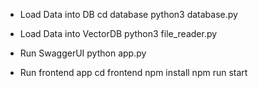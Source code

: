 - Load Data into DB
cd database
python3 database.py

- Load Data into VectorDB
python3 file_reader.py

- Run SwaggerUI
python app.py

- Run frontend app
cd frontend
npm install
npm run start